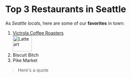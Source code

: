 # Top 3 Restaurants in Seattle

As _Seattle locals_, here are some of our **favorites** in town:

<ol>
	<li><a href="https://www.victrolacoffee.com/">Victrola Coffee Roasters</a>
	<br>
	<img src="https://cdn-image.foodandwine.com/sites/default/files/1568907144/Coffee-National-Coffee-Day-FT-Blog0919.jpg" alt="Latte art" height="50" width="60"> </li>
	<li>Biscuit Bitch</li>
	<li>Pike Market</li>
</ol>

>Here's a quote


